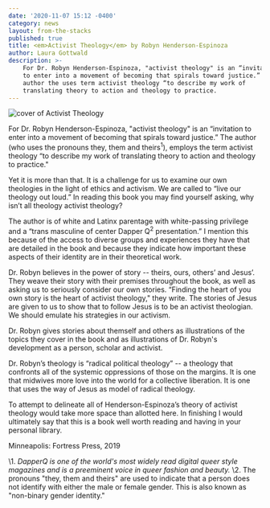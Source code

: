 ```yaml
---
date: '2020-11-07 15:12 -0400'
category: news
layout: from-the-stacks
published: true
title: <em>Activist Theology</em> by Robyn Henderson-Espinoza
author: Laura Gottwald
description: >-
    For Dr. Robyn Henderson-Espinoza, "activist theology" is an “invitation
    to enter into a movement of becoming that spirals toward justice.” The
    author the uses term activist theology “to describe my work of
    translating theory to action and theology to practice.
---
```


<div class="float-left" style="margin-right:1em; width:25em">
  <img src="{{site.baseurl}}/img/espinoza_activist-theology.jpg" alt="cover of Activist Theology">
</div>

For Dr. Robyn Henderson-Espinoza, "activist theology" is an “invitation
to enter into a movement of becoming that spirals toward justice.” The author
(who uses the pronouns they, them and theirs<sup>1</sup>), employs the
term activist theology “to describe my work of translating theory to
action and theology to practice."

Yet it is more than that. It is a challenge for us to examine our own
theologies in the light of ethics and activism. We are called to “live
our theology out loud.” In reading this book you may find yourself
asking, why isn’t all theology activist theology?

The author is of white and Latinx parentage with white-passing privilege
and a “trans masculine of center Dapper Q<sup>2</sup> presentation.” I mention this
because of the access to diverse groups and experiences they have that
are detailed in the book and because they indicate how important these
aspects of their identity are in their theoretical work.

Dr. Robyn believes in the power of story -- theirs, ours, others’ and
Jesus’. They weave their story with their premises throughout the book,
as well as asking us to seriously consider our own stories. “Finding the
heart of you own story is the heart of activist theology," they write.
The stories of Jesus are given to us to show that to follow Jesus is to
be an activist theologian. We should emulate his strategies in our activism.

Dr. Robyn gives stories about themself and others as illustrations of
the topics they cover in the book and as illustrations of Dr. Robyn's
development as a person, scholar and activist.

Dr. Robyn’s theology is “radical political theology” -- a theology that
confronts all of the systemic oppressions of those on the margins. It is
one that midwives more love into the world for a collective liberation.
It is one that uses the way of Jesus as model of radical theology.

To attempt to delineate all of Henderson-Espinoza’s theory of activist
theology would take more space than allotted here. In finishing I would
ultimately say that this is a book well worth reading and having in your
personal library.

Minneapolis: Fortress Press, 2019

\1. _DapperQ is one of the world's most widely read digital queer style
magazines and is a preeminent voice in queer fashion and beauty._
\2. The pronouns "they, them and theirs" are used to indicate that a
person does not identify with either the male or female gender. This is
also known as "non-binary gender identity."
